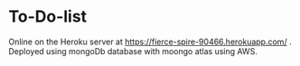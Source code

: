 # To-Do-list

Online on the Heroku server at https://fierce-spire-90466.herokuapp.com/ . Deployed using mongoDb database with moongo atlas using AWS.
